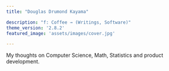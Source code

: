 ```yaml
---
title: "Douglas Drumond Kayama"

description: "f: Coffee → (Writings, Software)"
theme_version: '2.8.2'
featured_image: 'assets/images/cover.jpg'

---
```

My thoughts on Computer Science, Math, Statistics and product development.
